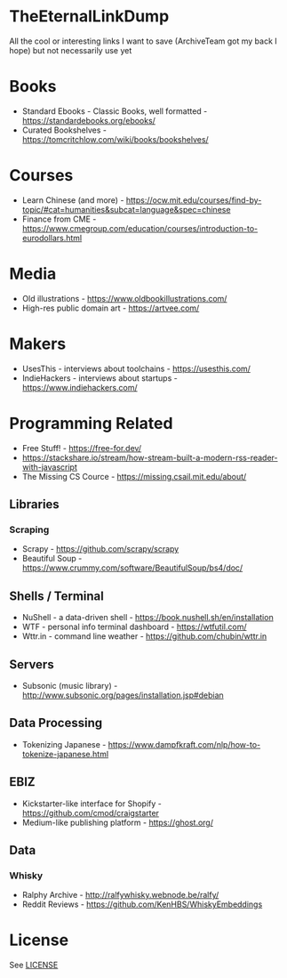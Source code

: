 # TheEternalLinkDump
All the cool or interesting links I want to save (ArchiveTeam got my back I hope) but not necessarily use yet

# Books

* Standard Ebooks - Classic Books, well formatted - https://standardebooks.org/ebooks/
* Curated Bookshelves - https://tomcritchlow.com/wiki/books/bookshelves/

# Courses

* Learn Chinese (and more) - https://ocw.mit.edu/courses/find-by-topic/#cat=humanities&subcat=language&spec=chinese
* Finance from CME - https://www.cmegroup.com/education/courses/introduction-to-eurodollars.html

# Media

* Old illustrations - https://www.oldbookillustrations.com/
* High-res public domain art - https://artvee.com/

# Makers

* UsesThis - interviews about toolchains - https://usesthis.com/
* IndieHackers - interviews about startups - https://www.indiehackers.com/

# Programming Related

* Free Stuff!  - https://free-for.dev/
* https://stackshare.io/stream/how-stream-built-a-modern-rss-reader-with-javascript
* The Missing CS Cource - https://missing.csail.mit.edu/about/

## Libraries

### Scraping

* Scrapy - https://github.com/scrapy/scrapy
* Beautiful Soup - https://www.crummy.com/software/BeautifulSoup/bs4/doc/

## Shells / Terminal

* NuShell - a data-driven shell - https://book.nushell.sh/en/installation
* WTF - personal info terminal dashboard - https://wtfutil.com/ 
* Wttr.in - command line weather - https://github.com/chubin/wttr.in

## Servers

* Subsonic (music library) - http://www.subsonic.org/pages/installation.jsp#debian

## Data Processing

* Tokenizing Japanese - https://www.dampfkraft.com/nlp/how-to-tokenize-japanese.html

## EBIZ

* Kickstarter-like interface for Shopify - https://github.com/cmod/craigstarter
* Medium-like publishing platform - https://ghost.org/

## Data

### Whisky

* Ralphy Archive - http://ralfywhisky.webnode.be/ralfy/
* Reddit Reviews - https://github.com/KenHBS/WhiskyEmbeddings

# License

See [LICENSE](LICENSE)
